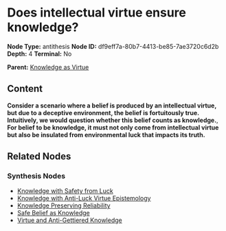 # Does intellectual virtue ensure knowledge?

**Node Type:** antithesis
**Node ID:** df9eff7a-80b7-4413-be85-7ae3720c6d2b
**Depth:** 4
**Terminal:** No

**Parent:** [Knowledge as Virtue](knowledge-as-virtue-synthesis-1301e48e-6f09-400b-874b-03aac2b442b6.md)

## Content

**Consider a scenario where a belief is produced by an intellectual virtue, but due to a deceptive environment, the belief is fortuitously true. Intuitively, we would question whether this belief counts as knowledge.**, **For belief to be knowledge, it must not only come from intellectual virtue but also be insulated from environmental luck that impacts its truth.**

## Related Nodes

### Synthesis Nodes

- [Knowledge with Safety from Luck](knowledge-with-safety-from-luck-synthesis-e5de4803-664f-4e69-a941-ec3cb5ef9dfd.md)
- [Knowledge with Anti-Luck Virtue Epistemology](knowledge-with-anti-luck-virtue-epistemology-synthesis-c0ec0b57-59f7-493e-b02d-3e3091a9cc2e.md)
- [Knowledge Preserving Reliability](knowledge-preserving-reliability-synthesis-8fad0554-33a5-4a2c-b7a6-d81e59ed97ac.md)
- [Safe Belief as Knowledge](safe-belief-as-knowledge-synthesis-d61a0ee7-59a5-4d15-89a3-588fc7e86f7b.md)
- [Virtue and Anti-Gettiered Knowledge](virtue-and-anti-gettiered-knowledge-synthesis-a576c325-b160-4b06-ae41-b444bcb6ee53.md)
